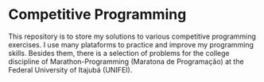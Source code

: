 # Competitive Programming

This repository is to store my solutions to various competitive programming exercises. I use many plataforms to practice and improve my programming skills. Besides them, there is a selection of problems for the college discipline of Marathon-Programming (Maratona de Programação) at the Federal University of Itajubá (UNIFEI). 

